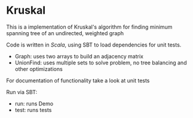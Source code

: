 Kruskal
=======

This is a implementation of Kruskal's algorithm for finding minimum spanning tree of an undirected, weighted graph

Code is written in *Scala*, using SBT to load dependencies for unit tests.

- Graph: uses two arrays to build an adjacency matrix
- UnionFind: uses multiple sets to solve problem, no tree balancing and other optimizations

For documentation of functionality take a look at unit tests

Run via SBT:

- run: runs Demo
- test: runs tests
